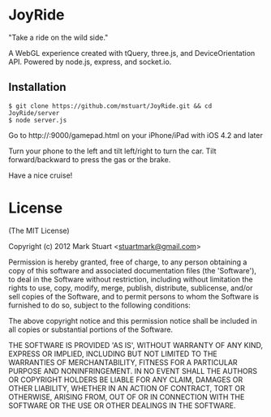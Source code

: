 JoyRide
=============

"Take a ride on the wild side."

A WebGL experience created with tQuery, three.js, and DeviceOrientation API.  Powered by node.js, express, and socket.io.

Installation
------------

	$ git clone https://github.com/mstuart/JoyRide.git && cd JoyRide/server
	$ node server.js

Go to http://<your ip>:9000/gamepad.html on your iPhone/iPad with iOS 4.2 and later

Turn your phone to the left and tilt left/right to turn the car.  Tilt forward/backward to press the gas or the brake.

Have a nice cruise!

License
============

(The MIT License)

Copyright (c) 2012 Mark Stuart &lt;stuartmark@gmail.com&gt;

Permission is hereby granted, free of charge, to any person obtaining
a copy of this software and associated documentation files (the
'Software'), to deal in the Software without restriction, including
without limitation the rights to use, copy, modify, merge, publish,
distribute, sublicense, and/or sell copies of the Software, and to
permit persons to whom the Software is furnished to do so, subject to
the following conditions:

The above copyright notice and this permission notice shall be
included in all copies or substantial portions of the Software.

THE SOFTWARE IS PROVIDED 'AS IS', WITHOUT WARRANTY OF ANY KIND,
EXPRESS OR IMPLIED, INCLUDING BUT NOT LIMITED TO THE WARRANTIES OF
MERCHANTABILITY, FITNESS FOR A PARTICULAR PURPOSE AND NONINFRINGEMENT.
IN NO EVENT SHALL THE AUTHORS OR COPYRIGHT HOLDERS BE LIABLE FOR ANY
CLAIM, DAMAGES OR OTHER LIABILITY, WHETHER IN AN ACTION OF CONTRACT,
TORT OR OTHERWISE, ARISING FROM, OUT OF OR IN CONNECTION WITH THE
SOFTWARE OR THE USE OR OTHER DEALINGS IN THE SOFTWARE.
